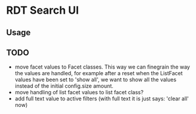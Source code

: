 # RDT Search UI

## Usage

## TODO

- move facet values to Facet classes. This way we can finegrain the way the values are handled, for example after a reset when the ListFacet values have been set to 'show all', we want to show all the values instead of the initial config.size amount.
- move handling of list facet values to list facet class?
- add full text value to active filters (with full text it is just says: 'clear all' now)
